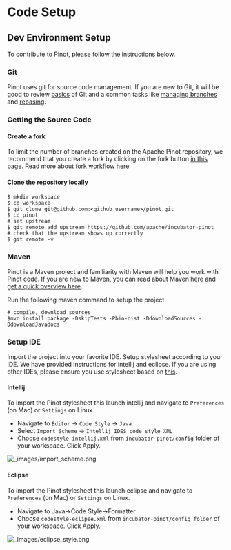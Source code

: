 # Code Setup

## Dev Environment Setup

To contribute to Pinot, please follow the instructions below.

### Git

Pinot uses git for source code management. If you are new to Git, it will be good to review [basics](https://git-scm.com/book/en/v1/Getting-Started-Git-Basics) of Git and a common tasks like [managing branches](https://git-scm.com/book/en/v2/Git-Branching-Branches-in-a-Nutshell) and [rebasing](https://git-scm.com/book/en/v2/Git-Branching-Rebasing).

### Getting the Source Code

#### Create a fork

To limit the number of branches created on the Apache Pinot repository, we recommend that you create a fork by clicking on the fork button [in this page](https://github.com/apache/incubator-pinot). Read more about [fork workflow here](https://www.atlassian.com/git/tutorials/comparing-workflows/forking-workflow)

#### Clone the repository locally

```text
$ mkdir workspace
$ cd workspace
$ git clone git@github.com:<github username>/pinot.git
$ cd pinot
# set upstream
$ git remote add upstream https://github.com/apache/incubator-pinot
# check that the upstream shows up correctly
$ git remote -v
```

### Maven

Pinot is a Maven project and familiarity with Maven will help you work with Pinot code. If you are new to Maven, you can read about Maven [here](https://maven.apache.org/) and [get a quick overview here](http://maven.apache.org/guides/getting-started/maven-in-five-minutes.html).

Run the following maven command to setup the project.

```text
# compile, download sources
$mvn install package -DskipTests -Pbin-dist -DdownloadSources -DdownloadJavadocs
```

### Setup IDE

Import the project into your favorite IDE. Setup stylesheet according to your IDE. We have provided instructions for intellij and eclipse. If you are using other IDEs, please ensure you use stylesheet based on [this](https://github.com/apache/incubator-pinot/blob/master/config/codestyle-intellij.xml).

#### Intellij

To import the Pinot stylesheet this launch intellij and navigate to `Preferences` \(on Mac\) or `Settings` on Linux.

* Navigate to `Editor` -&gt; `Code Style` -&gt; `Java`
* Select `Import Scheme` -&gt; `Intellij IDES code style XML`
* Choose `codestyle-intellij.xml` from `incubator-pinot/config` folder of your workspace. Click Apply.

![\_images/import\_scheme.png](https://pinot.readthedocs.io/en/latest/_images/import_scheme.png)

#### Eclipse

To import the Pinot stylesheet this launch eclipse and navigate to `Preferences` \(on Mac\) or `Settings` on Linux.

* Navigate to Java-&gt;Code Style-&gt;Formatter
* Choose `codestyle-eclipse.xml` from `incubator-pinot/config folder` of your workspace. Click Apply.

![\_images/eclipse\_style.png](https://pinot.readthedocs.io/en/latest/_images/eclipse_style.png)

